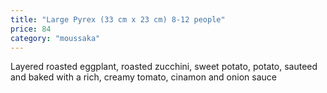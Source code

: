 ```yaml
---
title: "Large Pyrex (33 cm x 23 cm) 8-12 people"
price: 84
category: "moussaka"
---
```


Layered roasted eggplant, roasted zucchini, sweet potato, potato, sauteed and baked with a rich, creamy tomato, cinamon and onion sauce
